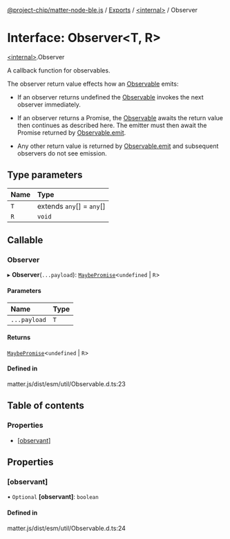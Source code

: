 [@project-chip/matter-node-ble.js](../README.md) / [Exports](../modules.md) / [\<internal\>](../modules/internal_.md) / Observer

# Interface: Observer\<T, R\>

[\<internal\>](../modules/internal_.md).Observer

A callback function for observables.

The observer return value effects how an [Observable](../modules/internal_.md#observable) emits:

  - If an observer returns undefined the [Observable](../modules/internal_.md#observable) invokes the next observer immediately.

  - If an observer returns a Promise, the [Observable](../modules/internal_.md#observable) awaits the return value then continues as
    described here.  The emitter must then await the Promise returned by [Observable.emit](internal_.Observable.md#emit).

  - Any other return value is returned by [Observable.emit](internal_.Observable.md#emit) and subsequent observers do not see emission.

## Type parameters

| Name | Type |
| :------ | :------ |
| `T` | extends `any`[] = `any`[] |
| `R` | `void` |

## Callable

### Observer

▸ **Observer**(`...payload`): [`MaybePromise`](../modules/internal_.md#maybepromise)\<`undefined` \| `R`\>

#### Parameters

| Name | Type |
| :------ | :------ |
| `...payload` | `T` |

#### Returns

[`MaybePromise`](../modules/internal_.md#maybepromise)\<`undefined` \| `R`\>

#### Defined in

matter.js/dist/esm/util/Observable.d.ts:23

## Table of contents

### Properties

- [[observant]](internal_.Observer.md#[observant])

## Properties

### [observant]

• `Optional` **[observant]**: `boolean`

#### Defined in

matter.js/dist/esm/util/Observable.d.ts:24
